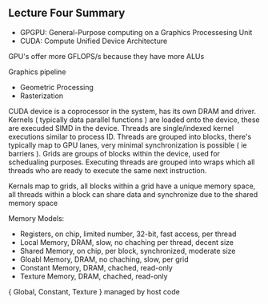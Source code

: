 ## Lecture Four Summary
- GPGPU: General-Purpose computing on a Graphics Processesing Unit
- CUDA: Compute Unified Device Architecture

GPU's offer more GFLOPS/s because they have more ALUs

Graphics pipeline
- Geometric Processing
- Rasterization

CUDA device is a coprocessor in the system, has its own DRAM and driver. Kernels ( typically data parallel functions ) are loaded
onto the device, these are execuded SIMD in the device. Threads are single/indexed kernel executions similar to process ID.
Threads are grouped into blocks, there's typically map to GPU lanes, very minimal synchronization is possible ( ie barriers ).
Grids are groups of blocks within the device, used for schedualing purposes. Executing threads are grouped into wraps which all threads who are ready to execute the same next instruction.

Kernals map to grids, all blocks within a grid have a unique memory space, all threads within a block can share data and synchronize due to the shared memory space

Memory Models:
- Registers, on chip, limited number, 32-bit, fast access, per thread
- Local Memory, DRAM, slow, no chaching per thread, decent size
- Shared Memory, on chip, per block, synchronized, moderate size
- Gloabl Memory, DRAM, no chaching, slow, per grid
- Constant Memory, DRAM, chached, read-only
- Texture Memory, DRAM, chached, read-only

{ Global, Constant, Texture } managed by host code
